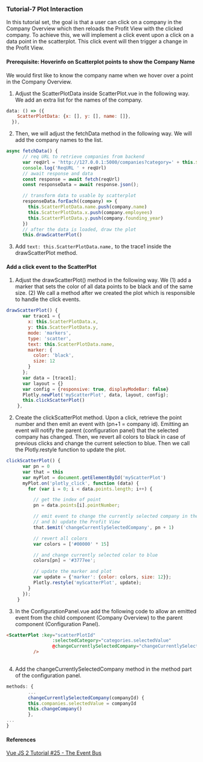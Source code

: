 ### Tutorial-7 Plot Interaction

In this tutorial set, the goal is that a user can click on a company in the Company Overview which then reloads the Profit View with the clicked company.
To achieve this, we will implement a click event upon a click on a data point in the scatterplot. This click event will then trigger a change in the Profit View.

#### Prerequisite: Hoverinfo on Scatterplot points to show the Company Name
We would first like to know the company name when we hover over a point in the Company Overview.

1. Adjust the ScatterPlotData inside ScatterPlot.vue in the following way. We add an extra list for the names of the company.
```javascript
data: () => ({
    ScatterPlotData: {x: [], y: [], name: []},
  }),
```
2. Then, we will adjust the fetchData method in the following way. We will add the company names to the list.
```javascript
async fetchData() {
      // req URL to retrieve companies from backend
      var reqUrl = 'http://127.0.0.1:5000/companies?category=' + this.$props.selectedCategory
      console.log('ReqURL ' + reqUrl)
      // await response and data
      const response = await fetch(reqUrl)
      const responseData = await response.json();

      // transform data to usable by scatterplot
      responseData.forEach((company) => {
        this.ScatterPlotData.name.push(company.name)
        this.ScatterPlotData.x.push(company.employees)
        this.ScatterPlotData.y.push(company.founding_year)
      })
      // after the data is loaded, draw the plot
      this.drawScatterPlot()
```
3. Add ``text: this.ScatterPlotData.name,`` to the trace1 inside the drawScatterPlot method.

#### Add a click event to the ScatterPlot
1. Adjust the drawScatterPlot() method in the following way. We (1) add a marker that sets the color of all data points to be black and of the same size. (2) We call a method after we created the plot which is responsible to handle the click events.
```Javascript
drawScatterPlot() {
      var trace1 = {
        x: this.ScatterPlotData.x,
        y: this.ScatterPlotData.y,
        mode: 'markers',
        type: 'scatter',
        text: this.ScatterPlotData.name,
        marker: {
          color: 'black',
          size: 12
        }
      };
      var data = [trace1];
      var layout = {}
      var config = {responsive: true, displayModeBar: false}
      Plotly.newPlot('myScatterPlot', data, layout, config);
      this.clickScatterPlot()
    },
```
2. Create the clickScatterPlot method. Upon a click, retrieve the point number and then emit an event with (pn+1 = company id). Emitting an event will notify the parent (configuration panel) that the selected company has changed. Then, we revert all colors to black in case of previous clicks and change the current selection to blue. Then we call the Plotly.restyle function to update the plot.
```Javascript
clickScatterPlot() {
      var pn = 0
      var that = this
      var myPlot = document.getElementById('myScatterPlot')
      myPlot.on('plotly_click', function (data) {
        for (var i = 0; i < data.points.length; i++) {

          // get the index of point
          pn = data.points[i].pointNumber;

          // emit event to change the currently selected company in the a) configuration panel
          // and b) update the Profit View
          that.$emit('changeCurrentlySelectedCompany', pn + 1)

          // revert all colors
          var colors = ['#00000' * 15]

          // and change currently selected color to blue
          colors[pn] = '#3777ee';

          // update the marker and plot
          var update = {'marker': {color: colors, size: 12}};
          Plotly.restyle('myScatterPlot', update);
        }
      });
    }
```
3. In the ConfigurationPanel.vue add the following code to allow an emitted event from the child component (Company Overview) to the parent component (Configuration Panel).
```html
<ScatterPlot :key="scatterPlotId"
                 :selectedCategory="categories.selectedValue"
                 @changeCurrentlySelectedCompany="changeCurrentlySelectedCompany"
          />
          
```
4. Add the changeCurrentlySelectedCompany method in the method part of the configuration panel.
```javascript
methods: {
        ...
        changeCurrentlySelectedCompany(companyId) {
        this.companies.selectedValue = companyId
        this.changeCompany()
        },
...
}
```

#### References
[Vue JS 2 Tutorial #25 - The Event Bus](https://www.youtube.com/watch?v=jzh4zQcfB0o)
